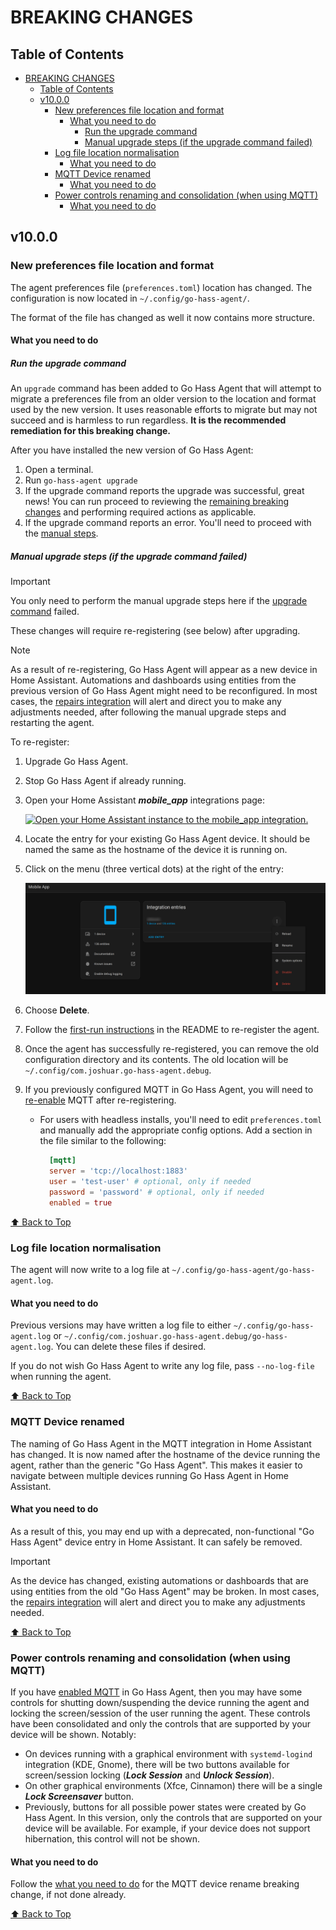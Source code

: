 # BREAKING CHANGES

## Table of Contents

- [BREAKING CHANGES](#breaking-changes)
  - [Table of Contents](#table-of-contents)
  - [v10.0.0](#v1000)
    - [New preferences file location and format](#new-preferences-file-location-and-format)
      - [What you need to do](#what-you-need-to-do)
        - [Run the upgrade command](#run-the-upgrade-command)
        - [Manual upgrade steps (if the upgrade command failed)](#manual-upgrade-steps-if-the-upgrade-command-failed)
    - [Log file location normalisation](#log-file-location-normalisation)
      - [What you need to do](#what-you-need-to-do-1)
    - [MQTT Device renamed](#mqtt-device-renamed)
      - [What you need to do](#what-you-need-to-do-2)
    - [Power controls renaming and consolidation (when using MQTT)](#power-controls-renaming-and-consolidation-when-using-mqtt)
      - [What you need to do](#what-you-need-to-do-3)

## v10.0.0

### New preferences file location and format

The agent preferences file (`preferences.toml`) location has changed. The
configuration is now located in `~/.config/go-hass-agent/`.

The format of the file has changed as well it now contains more structure.

#### What you need to do

##### Run the upgrade command

An `upgrade` command has been added to Go Hass Agent that will attempt to
migrate a preferences file from an older version to the location and format used
by the new version. It uses reasonable efforts to migrate but may not succeed
and is harmless to run regardless. **It is the recommended remediation for this
breaking change.**

After you have installed the new version of Go Hass Agent:

1. Open a terminal.
2. Run `go-hass-agent upgrade`
3. If the upgrade command reports the upgrade was successful, great news! You
   can run proceed to reviewing the [remaining breaking
   changes](#table-of-contents) and performing required actions as applicable.
4. If the upgrade command reports an error. You'll need to proceed with the
   [manual steps](#manual-upgrade-steps-if-the-upgrade-command-failed).

##### Manual upgrade steps (if the upgrade command failed)

> [!IMPORTANT]
>
> You only need to perform the manual upgrade steps here if the [upgrade
> command](#run-the-upgrade-command) failed.

These changes will require re-registering (see below) after upgrading.

> [!NOTE]
>
> As a result of re-registering, Go Hass Agent will appear as a new device in
> Home Assistant. Automations and dashboards using entities from the previous
> version of Go Hass Agent might need to be reconfigured. In most cases, the
> [repairs integration](https://www.home-assistant.io/integrations/repairs/)
> will alert and direct you to make any adjustments needed, after following the
> manual upgrade steps and restarting the agent.

To re-register:

1. Upgrade Go Hass Agent.
2. Stop Go Hass Agent if already running.
3. Open your Home Assistant ***mobile_app*** integrations page:

   [![Open your Home Assistant instance to the mobile_app
  integration.](https://my.home-assistant.io/badges/integration.svg)](https://my.home-assistant.io/redirect/integration/?domain=mobile_app)

4. Locate the entry for your existing Go Hass Agent device. It should be named
   the same as the hostname of the device it is running on.
5. Click on the menu (three vertical dots) at the right of the entry:

   ![Delete Agent Example](../assets/screenshots/delete-from-mobile-app-integrations.png)

6. Choose **Delete**.
7. Follow the [first-run instructions](../README.md#-first-run) in the README to
   re-register the agent.
8. Once the agent has successfully re-registered, you can remove the old
   configuration directory and its contents. The old location will be
   `~/.config/com.joshuar.go-hass-agent.debug`.
9. If you previously configured MQTT in Go Hass Agent, you will need to
   [re-enable](../README.md#configuration) MQTT after re-registering.
   - For users with headless installs, you'll need to edit `preferences.toml`
     and manually add the appropriate config options. Add a section in the file
     similar to the following:

     ```toml
       [mqtt]
       server = 'tcp://localhost:1883'
       user = 'test-user' # optional, only if needed
       password = 'password' # optional, only if needed
       enabled = true
     ```

[⬆️ Back to Top](#table-of-contents)

### Log file location normalisation

The agent will now write to a log file at
`~/.config/go-hass-agent/go-hass-agent.log`.

#### What you need to do

Previous versions may have written a log file to either
`~/.config/go-hass-agent.log` or
`~/.config/com.joshuar.go-hass-agent.debug/go-hass-agent.log`. You can delete
these files if desired.

If you do not wish Go Hass Agent to write any log file, pass `--no-log-file`
when running the agent.

[⬆️ Back to Top](#table-of-contents)

### MQTT Device renamed

The naming of Go Hass Agent in the MQTT integration in Home Assistant has
changed. It is now named after the hostname of the device running the agent,
rather than the generic "Go Hass Agent". This makes it easier to navigate
between multiple devices running Go Hass Agent in Home Assistant.

#### What you need to do

As a result of this, you may end up with a deprecated, non-functional "Go Hass
Agent" device entry in Home Assistant. It can safely be removed.

> [!IMPORTANT]
>
> As the device has changed, existing automations or dashboards that are using
> entities from the old "Go Hass Agent" may be broken. In most cases, the
> [repairs integration](https://www.home-assistant.io/integrations/repairs/)
> will alert and direct you to make any adjustments needed.

<!-- #### As a last resort

1. Open Home Assistant to the **MQTT** integration page.

   [![Open your Home Assistant instance and show the MQTT
integration.](https://my.home-assistant.io/badges/integration.svg)](https://my.home-assistant.io/redirect/integration/?domain=mqtt)

1. Click on the ***devices*** link:

   ![Open MQTT devices Example](../assets/screenshots/open-mqtt-devices.png)

2. Locate and click on the row for the agent.  It should be named the same as
   the hostname of the device it is running on.
3. Click on the menu (three vertical dots) below the device info:

   ![Open MQTT device options Example](../assets/screenshots/mqtt-device-options.png)

4. Choose **Delete**.
5. Restart Go Hass Agent.
6. The MQTT device for Go Hass Agent should reappear with the correct options. -->

[⬆️ Back to Top](#table-of-contents)

### Power controls renaming and consolidation (when using MQTT)

If you have [enabled MQTT](../README.md#mqtt-sensors-and-controls) in Go Hass
Agent, then you may have some controls for shutting down/suspending the device
running the agent and locking the screen/session of the user running the agent.
These controls have been consolidated and only the controls that are supported
by your device will be shown. Notably:

- On devices running with a graphical environment with `systemd-logind`
  integration (KDE, Gnome), there will be two buttons available for
  screen/session locking (***Lock Session*** and ***Unlock Session***).
- On other graphical environments (Xfce, Cinnamon) there will be a single
  ***Lock Screensaver*** button.
- Previously, buttons for all possible power states were created by Go Hass
  Agent. In this version, only the controls that are supported on your device
  will be available. For example, if your device does not support hibernation,
  this control will not be shown.

#### What you need to do

Follow the [what you need to do](#what-you-need-to-do-2) for the MQTT device
rename breaking change, if not done already.

[⬆️ Back to Top](#table-of-contents)
